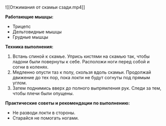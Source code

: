 
![[Отжимания от скамьи сзади.mp4]]

**Работающие мышцы:**

-   Трицепс
-   Дельтовидные мышцы
-   Грудные мышцы

**Техника выполнения:**

1.  Встань спиной к скамье. Упрись кистями на скамью так, чтобы ладони были повернуты к себе. Расположи ноги перед собой и согни в коленях.
2.  Медленно опусти таз к полу, скользя вдоль скамьи. Продолжай движение до тех пор, пока локти не будут согнуты под прямым углом.
3.  Затем поднимись вверх до полного выпрямления рук. Следи за тем, чтобы плечи были опущены.

**Практические советы и рекомендации по выполнению:**

-   Не разводи локти в стороны.
-   Старайся не помогать ногами.